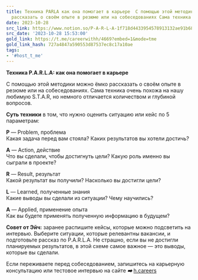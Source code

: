 ```yaml
---
title: Техника PARLA как она помогает в карьере  С помощью этой методики можно ёмко
  рассказать о своём опыте в резюме или на собеседованиях Сама техника очен
date: 2023-10-28
src_link: https://www.notion.so/P-A-R-L-A-1f718d4433954578913132ae91b68b86
src_date: '2023-10-28 15:53:00'
gold_link: https://t.me/careerwithh/4669?embed=1&mode=tme
gold_link_hash: 727a4847a590553d87537ec8c17a10ae
tags:
- '#host_t_me'
---
```


**Техника P.A.R.L.A: как она помогает в карьере**  
  
С помощью этой методики можно ёмко рассказать о своём опыте в резюме или на собеседованиях. Сама техника очень похожа на нашу любимую S.T.A.R, но немного отличается количеством и глубиной вопросов.   
  
**Суть техники** в том, что нужно оценить ситуацию или кейс по 5 параметрам:  
  
**P** — Problem, проблема  
Какая задача перед вам стояла? Каких результатов вы хотели достичь?   
  
**A** — Action, действие  
Что вы сделали, чтобы достигнуть цели? Какую роль именно вы сыграли в проекте?  
  
**R** — Result, результат  
Какой результат вы получили? Насколько вы достигли цели?  
  
**L** — Learned, полученные знания  
Какие выводы вы сделали из ситуации? Чему научились?   
  
**A** — Applied, применение опыта  
Как вы будете применять полученную информацию в будущем?  
  
**Совет от Эйч:** заранее распишите кейсы, которые можно подсветить на интервью. Выберите ситуации, которые релевантны вакансии, и подготовьте рассказ по P.A.R.L.A. Не страшно, если вы не достигли планируемых результатов, в этой схеме самое важное — это выводы, которые вы сделали.  
  
Если переживаете перед собеседованием, запишитесь на карьерную консультацию или тестовое интервью на сайте ***➡️*** [h.careers](http://h.careers/)